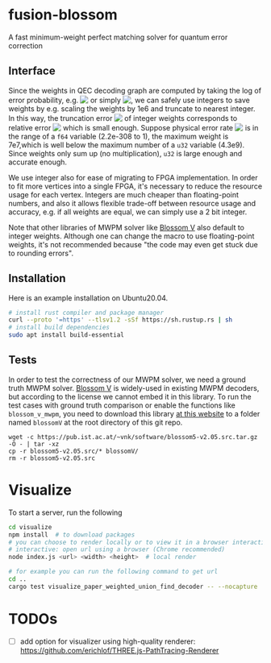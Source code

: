 # fusion-blossom
A fast minimum-weight perfect matching solver for quantum error correction

## Interface

Since the weights in QEC decoding graph are computed by taking the log of error probability, e.g. <!-- $w_e = \log\{(1-p)/p\}$ --> <img style="transform: translateY(0.1em); background: white;" src="https://render.githubusercontent.com/render/math?math=w_e%20%3D%20%5Clog%5C%7B(1-p)%2Fp%5C%7D">
or simply <!-- $w_e = -\log{p}$ --> <img style="transform: translateY(0.1em); background: white;" src="https://render.githubusercontent.com/render/math?math=w_e%20%3D%20-%5Clog%7Bp%7D">, we can safely use integers to save weights by e.g. scaling the weights by 1e6 and truncate to nearest integer.
In this way, the truncation error <!-- $\Delta w_e = 1$ --> <img style="transform: translateY(0.1em); background: white;" src="https://render.githubusercontent.com/render/math?math=%5CDelta%20w_e%20%3D%201"> of integer weights corresponds to relative error <!-- $\Delta p /{p}=10^{-6}$ --> <img style="transform: translateY(0.1em); background: white;" src="https://render.githubusercontent.com/render/math?math=%5CDelta%20p%20%2F%7Bp%7D%3D10%5E%7B-6%7D"> which is small enough.
Suppose physical error rate <!-- $p$ --> <img style="transform: translateY(0.1em); background: white;" src="https://render.githubusercontent.com/render/math?math=p"> is in the range of a `f64` variable (2.2e-308 to 1), the maximum weight is 7e7,which is well below
the maximum number of a `u32` variable (4.3e9). Since weights only sum up (no multiplication), `u32` is large enough and accurate enough.

We use integer also for ease of migrating to FPGA implementation. In order to fit more vertices into a single FPGA, it's necessary to reduce the
resource usage for each vertex. Integers are much cheaper than floating-point numbers, and also it allows flexible trade-off between resource usage and accuracy,
e.g. if all weights are equal, we can simply use a 2 bit integer.

Note that other libraries of MWPM solver like [Blossom V](https://doi.org/10.1007/s12532-009-0002-8) also default to integer weights.
Although one can change the macro to use floating-point weights, it's not recommended because "the code may even get stuck due to rounding errors".

## Installation

Here is an example installation on Ubuntu20.04.

```sh
# install rust compiler and package manager
curl --proto '=https' --tlsv1.2 -sSf https://sh.rustup.rs | sh
# install build dependencies
sudo apt install build-essential
```

## Tests

In order to test the correctness of our MWPM solver, we need a ground truth MWPM solver.
[Blossom V](https://doi.org/10.1007/s12532-009-0002-8) is widely-used in existing MWPM decoders, but according to the license we cannot embed it in this library.
To run the test cases with ground truth comparison or enable the functions like `blossom_v_mwpm`, you need to download this library
[at this website](https://pub.ist.ac.at/~vnk/software.html) to a folder named `blossomV` at the root directory of this git repo.

```shell
wget -c https://pub.ist.ac.at/~vnk/software/blossom5-v2.05.src.tar.gz -O - | tar -xz
cp -r blossom5-v2.05.src/* blossomV/
rm -r blossom5-v2.05.src
```

# Visualize

To start a server, run the following
```sh
cd visualize
npm install  # to download packages
# you can choose to render locally or to view it in a browser interactively
# interactive: open url using a browser (Chrome recommended)
node index.js <url> <width> <height>  # local render

# for example you can run the following command to get url
cd ..
cargo test visualize_paper_weighted_union_find_decoder -- --nocapture
```

# TODOs

- [ ] add option for visualizer using high-quality renderer: https://github.com/erichlof/THREE.js-PathTracing-Renderer
